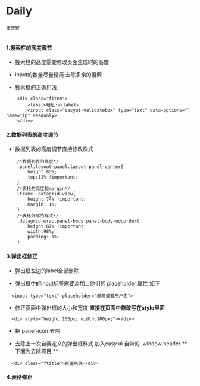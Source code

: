 # Daily

`王安安`

----

#### 1.搜索栏的高度调节

* 搜索栏的高度需要修改页面生成时的高度

* input的数量尽量精简 去除多余的搜索

* 搜索框的正确用法

```
    <div class="fitem">
        <label>地址:</label>
        <input class="easyui-validatebox" type="text" data-options="" name="ip" readonly>
    </div>
```

#### 2.数据列表的高度调节

* 数据列表的高度调节直接修改样式

```
    /*数据列表的高度*/
    .panel.layout-panel.layout-panel-center{
        height:85%;
        top:11% !important;
    }
    /*表格的高度和margin*/
    iframe .datagrid-view{
        height:74% !important;
        margin: 1%;
    }
    /*表格外部的样式*/
    .datagrid-wrap.panel-body.panel-body-noborder{
        height:87% !important;
        width:98%;
        padding: 1%;
    }
```


#### 3.弹出框修正

* 弹出框左边的label全部删除

* 弹出框中的input标签需要添加上他们的 placeholder 属性 如下

```
  <input type="text" placeholder="邮箱或者用户名">
```

  * 修正页面中弹出框的大小和宽度 **直接在页面中修改写在style里面**


  ```
    <div style="height:100px; width:100px;"></div>
  ```

* 把 panel-icon 去除

* 去除上一次自我定义的弹出框样式 加入easy ui 自带的 .window header ** 下面为去除项目 **
```
  <div class="ftitle">新建系统</div>
```



#### 4.表格修正
